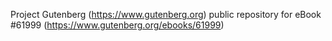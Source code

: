 Project Gutenberg (https://www.gutenberg.org) public repository for eBook #61999 (https://www.gutenberg.org/ebooks/61999)
